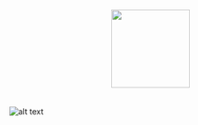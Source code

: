 <div style=" display: flex; align-items: center; justify-content: center;">
  <img src="https://avatars.githubusercontent.com/u/211519949?s=400&u=951845cd28c4540c878134072665e0d61df4e6a2&v=4" style="border-radius: 0.5em; padding: 20px; width: 10em;">
</div>

![alt text](https://avatars.githubusercontent.com/u/211519949?s=400&u=951845cd28c4540c878134072665e0d61df4e6a2&v=4)